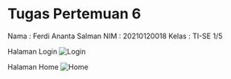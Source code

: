 # Tugas Pertemuan 6

Nama : Ferdi Ananta Salman
NIM : 20210120018
Kelas : TI-SE 1/5


Halaman Login
![Login](https://github.com/ferdianantasalman/Tugas_6_Pengembangan_Aplikasi_Mobile/assets/89559526/381d08ae-796d-40eb-9734-493befc949b1)


Halaman Home
![Home](https://github.com/ferdianantasalman/Tugas_6_Pengembangan_Aplikasi_Mobile/assets/89559526/0286b3f2-3987-4536-8653-f882625fb1fc)
